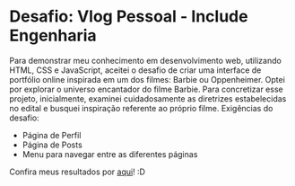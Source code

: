 # Desafio: Vlog Pessoal - Include Engenharia

Para demonstrar meu conhecimento em desenvolvimento web, utilizando HTML, CSS e JavaScript, aceitei o desafio de criar uma interface de portfólio online inspirada em um dos filmes: Barbie ou Oppenheimer. Optei por explorar o universo encantador do filme Barbie. Para concretizar esse projeto, inicialmente, examinei cuidadosamente as diretrizes estabelecidas no edital e busquei inspiração referente ao próprio filme. 
Exigências do desafio:
- Página de Perfil
- Página de Posts
- Menu para navegar entre as diferentes páginas



Confira meus resultados por [aqui](https://quelita-blog-pessoal-include.netlify.app/)! :D
